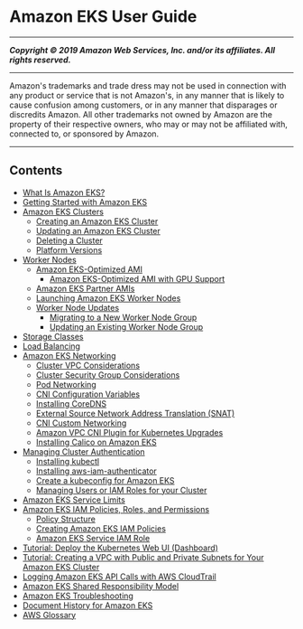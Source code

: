 # Amazon EKS User Guide

-----
*****Copyright &copy; 2019 Amazon Web Services, Inc. and/or its affiliates. All rights reserved.*****

-----
Amazon's trademarks and trade dress may not be used in 
     connection with any product or service that is not Amazon's, 
     in any manner that is likely to cause confusion among customers, 
     or in any manner that disparages or discredits Amazon. All other 
     trademarks not owned by Amazon are the property of their respective
     owners, who may or may not be affiliated with, connected to, or 
     sponsored by Amazon.

-----
## Contents
+ [What Is Amazon EKS?](what-is-eks.md)
+ [Getting Started with Amazon EKS](getting-started.md)
+ [Amazon EKS Clusters](clusters.md)
   + [Creating an Amazon EKS Cluster](create-cluster.md)
   + [Updating an Amazon EKS Cluster](update-cluster.md)
   + [Deleting a Cluster](delete-cluster.md)
   + [Platform Versions](platform-versions.md)
+ [Worker Nodes](worker.md)
   + [Amazon EKS-Optimized AMI](eks-optimized-ami.md)
      + [Amazon EKS-Optimized AMI with GPU Support](gpu-ami.md)
   + [Amazon EKS Partner AMIs](eks-partner-amis.md)
   + [Launching Amazon EKS Worker Nodes](launch-workers.md)
   + [Worker Node Updates](update-workers.md)
      + [Migrating to a New Worker Node Group](migrate-stack.md)
      + [Updating an Existing Worker Node Group](update-stack.md)
+ [Storage Classes](storage-classes.md)
+ [Load Balancing](load-balancing.md)
+ [Amazon EKS Networking](eks-networking.md)
   + [Cluster VPC Considerations](network_reqs.md)
   + [Cluster Security Group Considerations](sec-group-reqs.md)
   + [Pod Networking](pod-networking.md)
   + [CNI Configuration Variables](cni-env-vars.md)
   + [Installing CoreDNS](coredns.md)
   + [External Source Network Address Translation (SNAT)](external-snat.md)
   + [CNI Custom Networking](cni-custom-network.md)
   + [Amazon VPC CNI Plugin for Kubernetes Upgrades](cni-upgrades.md)
   + [Installing Calico on Amazon EKS](calico.md)
+ [Managing Cluster Authentication](managing-auth.md)
   + [Installing kubectl](install-kubectl.md)
   + [Installing aws-iam-authenticator](install-aws-iam-authenticator.md)
   + [Create a kubeconfig for Amazon EKS](create-kubeconfig.md)
   + [Managing Users or IAM Roles for your Cluster](add-user-role.md)
+ [Amazon EKS Service Limits](service_limits.md)
+ [Amazon EKS IAM Policies, Roles, and Permissions](IAM_policies.md)
   + [Policy Structure](iam-policy-structure.md)
   + [Creating Amazon EKS IAM Policies](EKS_IAM_user_policies.md)
   + [Amazon EKS Service IAM Role](service_IAM_role.md)
+ [Tutorial: Deploy the Kubernetes Web UI (Dashboard)](dashboard-tutorial.md)
+ [Tutorial: Creating a VPC with Public and Private Subnets for Your Amazon EKS Cluster](create-public-private-vpc.md)
+ [Logging Amazon EKS API Calls with AWS CloudTrail](logging-using-cloudtrail.md)
+ [Amazon EKS Shared Responsibility Model](shared-responsibilty.md)
+ [Amazon EKS Troubleshooting](troubleshooting.md)
+ [Document History for Amazon EKS](doc-history.md)
+ [AWS Glossary](glossary.md)